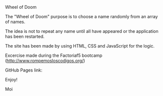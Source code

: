 Wheel of Doom

The "Wheel of Doom" purpose is to choose a name randomly from an array of names.

The idea is not to repeat any name until all have appeared or the application has been restarted.

The site has been made by using HTML, CSS and JavaScript for the logic.

Excercise made during the Factoriaf5 bootcamp (http://www.rompemosloscodigos.org/)

GitHub Pages link:


Enjoy!

Moi
